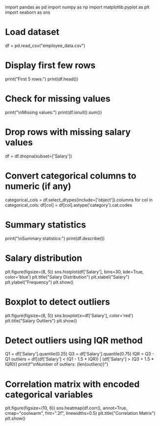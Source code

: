 import pandas as pd
import numpy as np
import matplotlib.pyplot as plt
import seaborn as sns

# Load dataset
df = pd.read_csv("employee_data.csv")

# Display first few rows
print("First 5 rows:")
print(df.head())

# Check for missing values
print("\nMissing values:")
print(df.isnull().sum())

# Drop rows with missing salary values
df = df.dropna(subset=['Salary'])

# Convert categorical columns to numeric (if any)
categorical_cols = df.select_dtypes(include=['object']).columns
for col in categorical_cols:
    df[col] = df[col].astype('category').cat.codes

# Summary statistics
print("\nSummary statistics:")
print(df.describe())

# Salary distribution
plt.figure(figsize=(8, 5))
sns.histplot(df['Salary'], bins=30, kde=True, color='blue')
plt.title("Salary Distribution")
plt.xlabel("Salary")
plt.ylabel("Frequency")
plt.show()

# Boxplot to detect outliers
plt.figure(figsize=(8, 5))
sns.boxplot(x=df['Salary'], color='red')
plt.title("Salary Outliers")
plt.show()

# Detect outliers using IQR method
Q1 = df['Salary'].quantile(0.25)
Q3 = df['Salary'].quantile(0.75)
IQR = Q3 - Q1
outliers = df[(df['Salary'] < (Q1 - 1.5 * IQR)) | (df['Salary'] > (Q3 + 1.5 * IQR))]
print(f"\nNumber of outliers: {len(outliers)}")

# Correlation matrix with encoded categorical variables
plt.figure(figsize=(10, 6))
sns.heatmap(df.corr(), annot=True, cmap="coolwarm", fmt=".2f", linewidths=0.5)
plt.title("Correlation Matrix")
plt.show()


